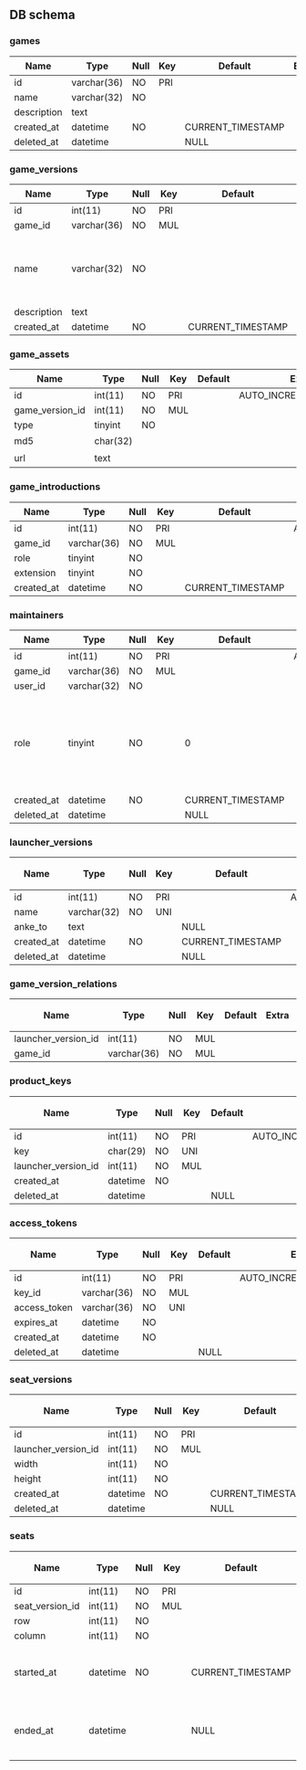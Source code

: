 ## DB schema

### games
| Name | Type | Null | Key | Default | Extra | 説明 |
| --- | --- | --- | --- | --- | --- | --- |
| id | varchar(36) | NO | PRI |  |  | UUID |
| name | varchar(32) | NO |  |  |  |  |
| description | text |  |  |  |  |  |
| created_at | datetime | NO |  | CURRENT_TIMESTAMP |  |  |
| deleted_at | datetime |  |  | NULL |  |  |

### game_versions
| Name | Type | Null | Key | Default | Extra | 説明 |
| --- | --- | --- | --- | --- | --- | --- |
| id | int(11) | NO | PRI |  | AUTO_INCREMENT,unsigned |  |
| game_id | varchar(36) | NO | MUL |  |  | UUID |
| name | varchar(32) | NO |  |  |  | ゲームのバージョン名 |
| description | text |  |  |  |  |  |
| created_at | datetime | NO |  | CURRENT_TIMESTAMP |  |  |

### game_assets
| Name | Type | Null | Key | Default | Extra | 説明 |
| --- | --- | --- | --- | --- | --- | --- |
| id | int(11) | NO | PRI |  | AUTO_INCREMENT,unsigned |  |
| game_version_id | int(11) | NO | MUL |  |  |  |
| type | tinyint | NO |  |  |  | 0:`url`,1:`jar`,2:`windows`,3:`mac` |
| md5 | char(32) |  |  |  |  | typeが`url`時はNULL |
| url | text |  |  |  |  | typeが`url`以外でNULL |

### game_introductions
| Name | Type | Null | Key | Default | Extra | 説明 |
| --- | --- | --- | --- | --- | --- | --- |
| id | int(11) | NO | PRI |  | AUTO_INCREMENT,unsigned |  |
| game_id | varchar(36) | NO | MUL |  |  | UUID |
| role | tinyint | NO |  |  |  | 0:`image`,1:`video` |
| extension | tinyint | NO |  |  |  | 0:`jpeg`,1:`png`,2:`gif`,3:`mp4` |
| created_at | datetime | NO |  | CURRENT_TIMESTAMP |  |  |

### maintainers
| Name | Type | Null | Key | Default | Extra | 説明 |
| --- | --- | --- | --- | --- | --- | --- |
| id | int(11) | NO | PRI |  | AUTO_INCREMENT,unsigned |  |
| game_id | varchar(36) | NO | MUL |  |  | UUID |
| user_id | varchar(32) | NO |  |  |  | traPID(UUID) |
| role | tinyint | NO |  | 0 |  | 0:ゲームの更新の権限のみ,1:ゲームの更新と更新権限を持つ使途の追加の権限を持つ |
| created_at | datetime | NO |  | CURRENT_TIMESTAMP |  |  |
| deleted_at | datetime |  |  | NULL |  |  |

### launcher_versions
| Name | Type | Null | Key | Default | Extra | 説明 |
| --- | --- | --- | --- | --- | --- | --- |
| id | int(11) | NO | PRI |  | AUTO_INCREMENT,unsigned |  |
| name | varchar(32) | NO | UNI |  |  |  |
| anke_to | text |  |  | NULL |  |  |
| created_at | datetime | NO |  | CURRENT_TIMESTAMP |  |  |
| deleted_at | datetime |  |  | NULL |  |  |

### game_version_relations
| Name | Type | Null | Key | Default | Extra | 説明 |
| --- | --- | --- | --- | --- | --- | --- |
| launcher_version_id | int(11) | NO | MUL |  |  |  |
| game_id | varchar(36) | NO | MUL |  |  |  |

### product_keys
| Name | Type | Null | Key | Default | Extra | 説明 |
| --- | --- | --- | --- | --- | --- | --- |
| id | int(11) | NO | PRI |  | AUTO_INCREMENT,unsigned |  |
| key | char(29) | NO | UNI |  |  |  |
| launcher_version_id | int(11) | NO | MUL |  |  |  |
| created_at | datetime | NO |  |  |  |  |
| deleted_at | datetime |  |  | NULL |  |  |

### access_tokens
| Name | Type | Null | Key | Default | Extra | 説明 |
| --- | --- | --- | --- | --- | --- | --- |
| id | int(11) | NO | PRI |  | AUTO_INCREMENT,unsigned |  |
| key_id | varchar(36) | NO | MUL |  |  |  |
| access_token | varchar(36) | NO | UNI |  |  |  |
| expires_at | datetime | NO |  |  |  |  |
| created_at | datetime | NO |  |  |  |  |
| deleted_at | datetime |  |  | NULL |  |  |

### seat_versions
| Name | Type | Null | Key | Default | Extra | 説明 |
| --- | --- | --- | --- | --- | --- | --- |
| id | int(11) | NO | PRI |  | AUTO_INCREMENT,unsigned |  |
| launcher_version_id | int(11) | NO | MUL |  |  |  |
| width | int(11) | NO |  |  |  |  |
| height | int(11) | NO |  |  |  |  |
| created_at | datetime | NO |  | CURRENT_TIMESTAMP |  |  |
| deleted_at | datetime |  |  | NULL |  |  |

### seats
| Name | Type | Null | Key | Default | Extra | 説明 |
| --- | --- | --- | --- | --- | --- | --- |
| id | int(11) | NO | PRI |  | AUTO_INCREMENT,unsigned |  |
| seat_version_id | int(11) | NO | MUL |  |  |  |
| row | int(11) | NO |  |  |  |  |
| column | int(11) | NO |  |  |  |  |
| started_at | datetime | NO |  | CURRENT_TIMESTAMP |  | 着席時刻 |
| ended_at | datetime |  |  | NULL |  | 離席時刻 |
